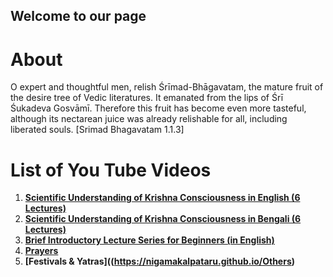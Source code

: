 ## Welcome to our page

# **About**

O expert and thoughtful men, relish Śrīmad-Bhāgavatam, the mature fruit of the desire tree of Vedic literatures. It emanated from the lips of Śrī Śukadeva Gosvāmī. Therefore this fruit has become even more tasteful, although its nectarean juice was already relishable for all, including liberated souls. [Srimad Bhagavatam 1.1.3]

# **List of You Tube Videos**

1. **[Scientific Understanding of Krishna Consciousness in English (6 Lectures)](https://nigamakalpataru.github.io/English_Lecures)**
2. **[Scientific Understanding of Krishna Consciousness in Bengali (6 Lectures)](https://nigamakalpataru.github.io/Bengali_Lectures)**
3. **[Brief Introductory Lecture Series for Beginners (in English)](https://nigamakalpataru.github.io/Begineer_Lectures)**
4. **[Prayers](https://nigamakalpataru.github.io/Stutis)**
5. **[Festivals & Yatras]((https://nigamakalpataru.github.io/Others)**

